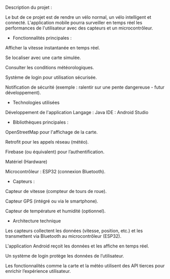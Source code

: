 Description du projet :

  Le but de ce projet est de rendre un vélo normal, un vélo intelligent et connecté. L'application mobile pourra surveiller en temps réel les performances de l'utilisateur 
avec des capteurs et un microcontrôleur.

+ Fonctionnalités principales :

Afficher la vitesse instantanée en temps réel.

Se localiser avec une carte simulée.

Consulter les conditions météorologiques.

Système de login pour utilisation sécurisée.

Notification de sécurité (exemple : ralentir sur une pente dangereuse - futur développement).

+ Technologies utilisées

Développement de l'application
Langage : Java
IDE : Android Studio

+ Bibliothèques principales :

OpenStreetMap pour l'affichage de la carte.

Retrofit pour les appels réseau (météo).

Firebase (ou équivalent) pour l’authentification.

Matériel (Hardware)

Microcontrôleur : ESP32 (connexion Bluetooth).

+ Capteurs :

Capteur de vitesse (compteur de tours de roue).

Capteur GPS (intégré ou via le smartphone).

Capteur de température et humidité (optionnel).

+ Architecture technique

Les capteurs collectent les données (vitesse, position, etc.) et les transmettent via Bluetooth au microcontrôleur (ESP32).

L'application Android reçoit les données et les affiche en temps réel.

Un système de login protège les données de l’utilisateur.

Les fonctionnalités comme la carte et la météo utilisent des API tierces pour enrichir l’expérience utilisateur.


